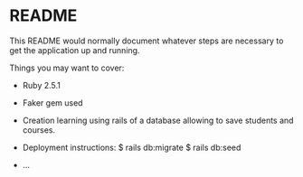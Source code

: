 # README

This README would normally document whatever steps are necessary to get the
application up and running.

Things you may want to cover:

* Ruby 2.5.1

* Faker gem used

* Creation learning using rails of a database allowing to save students and courses.

* Deployment instructions:
	$ rails db:migrate
	$ rails db:seed

* ...
